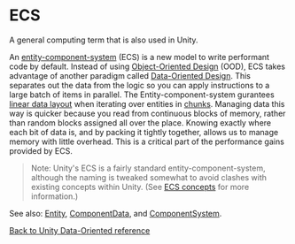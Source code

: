 # ECS

A general computing term that is also used in Unity.

An [entity-component-system](https://en.wikipedia.org/wiki/Entity%E2%80%93component%E2%80%93system) (ECS) is a new model to write performant code by default. Instead of using [Object-Oriented Design](https://en.wikipedia.org/wiki/Object-oriented_design) (OOD), ECS takes advantage of another paradigm called [Data-Oriented Design](https://en.wikipedia.org/wiki/Data-oriented_design). This  separates out the data from the logic so you can apply instructions to a large batch of items in parallel. The Entity-component-system gurantees [linear data layout](https://en.wikipedia.org/wiki/Flat_memory_model) when iterating over entities in [chunks](chunk_iteration.md). Managing data this way is quicker because you read from continuous blocks of memory, rather than random blocks assigned all over the place. Knowing exactly where each bit of data is, and by packing it tightly together, allows us to manage memory with little overhead. This is a critical part of the performance gains provided by ECS.

>  Note: Unity's ECS is a fairly standard entity-component-system, although the naming is tweaked somewhat to avoid clashes with existing concepts within Unity. (See [ECS concepts](../content/ecs_concepts.md) for more information.)

See also: [Entity](entity.md), [ComponentData](component_data.md), and [ComponentSystem](component_system.md). 

[Back to Unity Data-Oriented reference](index.md)
